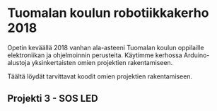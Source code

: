 Tuomalan koulun robotiikkakerho 2018
======

Opetin keväällä 2018 vanhan ala-asteeni Tuomalan koulun oppilaille elektroniikan ja ohjelmoinnin perusteita. Käytimme kerhossa Arduino-alustoja yksinkertaisten omien projektien rakentamiseen.

Täältä löydät tarvittavat koodit omien projektien rakentamiseen.

## Projekti 3 - SOS LED ##


